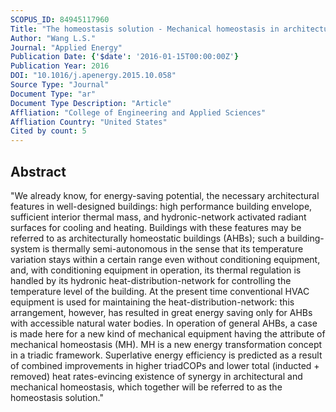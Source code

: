 ```yaml
---
SCOPUS_ID: 84945117960
Title: "The homeostasis solution - Mechanical homeostasis in architecturally homeostatic buildings"
Author: "Wang L.S."
Journal: "Applied Energy"
Publication Date: {'$date': '2016-01-15T00:00:00Z'}
Publication Year: 2016
DOI: "10.1016/j.apenergy.2015.10.058"
Source Type: "Journal"
Document Type: "ar"
Document Type Description: "Article"
Affliation: "College of Engineering and Applied Sciences"
Affliation Country: "United States"
Cited by count: 5
---
```


## Abstract
"We already know, for energy-saving potential, the necessary architectural features in well-designed buildings: high performance building envelope, sufficient interior thermal mass, and hydronic-network activated radiant surfaces for cooling and heating. Buildings with these features may be referred to as architecturally homeostatic buildings (AHBs); such a building-system is thermally semi-autonomous in the sense that its temperature variation stays within a certain range even without conditioning equipment, and, with conditioning equipment in operation, its thermal regulation is handled by its hydronic heat-distribution-network for controlling the temperature level of the building. At the present time conventional HVAC equipment is used for maintaining the heat-distribution-network: this arrangement, however, has resulted in great energy saving only for AHBs with accessible natural water bodies. In operation of general AHBs, a case is made here for a new kind of mechanical equipment having the attribute of mechanical homeostasis (MH). MH is a new energy transformation concept in a triadic framework. Superlative energy efficiency is predicted as a result of combined improvements in higher triadCOPs and lower total (inducted + removed) heat rates-evincing existence of synergy in architectural and mechanical homeostasis, which together will be referred to as the homeostasis solution."
